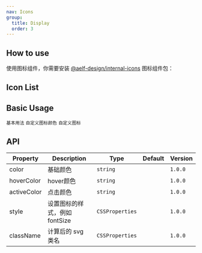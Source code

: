 ```yaml
---
nav: Icons
group:
  title: Display
  order: 3
---
```


## How to use

使用图标组件，你需要安装 [@aelf-design/internal-icons](https://github.com/AElf-devops/aelf-design/tree/main/packages/icons) 图标组件包：

<InstallDependencies npm='npm install @aelf-design/internal-icons --save' yarn='yarn add @aelf-design/internal-icons' pnpm='pnpm install @aelf-design/internal-icons --save'></InstallDependencies>

## Icon List

<IconSearch></IconSearch>

## Basic Usage

<code src="./iconDemos/basic.tsx">基本用法</code> <code src="./iconDemos/customColor.tsx">自定义图标颜色</code> <code src="./iconDemos/custom.tsx">自定义图标</code>

## API

| Property    | Description                   | Type            | Default | Version |
| ----------- | ----------------------------- | --------------- | ------- | ------- |
| color       | 基础颜色                      | `string`        |         | `1.0.0` |
| hoverColor  | hover颜色                     | `string`        |         | `1.0.0` |
| activeColor | 点击颜色                      | `string`        |         | `1.0.0` |
| style       | 设置图标的样式，例如 fontSize | `CSSProperties` |         | `1.0.0` |
| className   | 计算后的 svg 类名             | `CSSProperties` |         | `1.0.0` |
